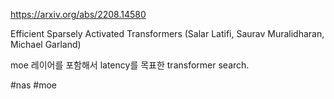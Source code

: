 https://arxiv.org/abs/2208.14580

Efficient Sparsely Activated Transformers (Salar Latifi, Saurav Muralidharan, Michael Garland)

moe 레이어를 포함해서 latency를 목표한 transformer search.

#nas #moe 
